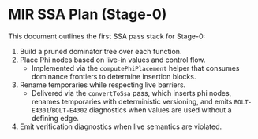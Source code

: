 # MIR SSA Plan (Stage-0)

This document outlines the first SSA pass stack for Stage-0:

1. Build a pruned dominator tree over each function.
2. Place Phi nodes based on live-in values and control flow.
   - Implemented via the `computePhiPlacement` helper that consumes dominance frontiers to determine insertion blocks.
3. Rename temporaries while respecting live barriers.
   - Delivered via the `convertToSsa` pass, which inserts phi nodes, renames temporaries with deterministic versioning, and emits `BOLT-E4301`/`BOLT-E4302` diagnostics when values are used without a defining edge.
4. Emit verification diagnostics when live semantics are violated.
